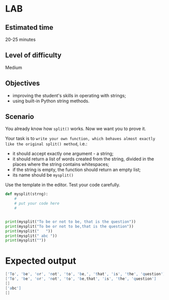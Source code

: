 # LAB
## Estimated time
20-25 minutes

## Level of difficulty
Medium

## Objectives
  - improving the student's skills in operating with strings;
  - using built-in Python string methods.

## Scenario
You already know how `split()` works. Now we want you to prove it.

Your task is to `write your own function, which behaves almost exactly like the original split() method`, i.e.:

  - it should accept exactly one argument - a string;
  - it should return a list of words created from the string, divided in the places where the string contains whitespaces;
  - if the string is empty, the function should return an empty list;
  - its name should be `mysplit()`

Use the template in the editor. Test your code carefully.
```py
def mysplit(strng):
    #
    # put your code here
    #


print(mysplit("To be or not to be, that is the question"))
print(mysplit("To be or not to be,that is the question"))
print(mysplit("   "))
print(mysplit(" abc "))
print(mysplit(""))
```

# Expected output
```s
['To', 'be', 'or', 'not', 'to', 'be,', 'that', 'is', 'the', 'question']
['To', 'be', 'or', 'not', 'to', 'be,that', 'is', 'the', 'question']
[]
['abc']
[]
```
